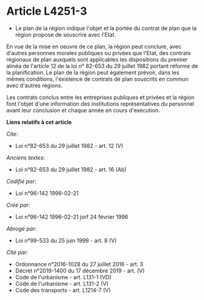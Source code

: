 # Article L4251-3

- Le plan de la région indique l'objet et la portée du contrat de plan que la région propose de souscrire avec l'Etat.

En vue de la mise en oeuvre de ce plan, la région peut conclure, avec d'autres personnes morales publiques ou privées que
l'Etat, des contrats régionaux de plan auxquels sont applicables les dispositions du premier alinéa de l'article 12 de la loi
n° 82-653 du 29 juillet 1982 portant réforme de la planification. Le plan de la région peut également prévoir, dans les mêmes
conditions, l'existence de contrats de plan souscrits en commun avec d'autres régions.

Les contrats conclus entre les entreprises publiques et privées et la région font l'objet d'une information des institutions
représentatives du personnel avant leur conclusion et chaque année en cours d'exécution.

**Liens relatifs à cet article**

_Cite_:

  - Loi n°82-653 du 29 juillet 1982 - art. 12 (V)

_Anciens textes_:

  - Loi n°82-653 du 29 juillet 1982 - art. 16 (Ab)

_Codifié par_:

  - Loi n°96-142 1996-02-21

_Créé par_:

  - Loi n°96-142 1996-02-21 jorf 24 février 1996

_Abrogé par_:

  - Loi n°99-533 du 25 juin 1999 - art. 8 (V)

_Cité par_:

  - Ordonnance n°2016-1028 du 27 juillet 2016 - art. 3
  - Décret n°2019-1400 du 17 décembre 2019 - art. (V)
  - Code de l'urbanisme - art. L131-1 (VD)
  - Code de l'urbanisme - art. L131-2 (V)
  - Code des transports - art. L1214-7 (V)
